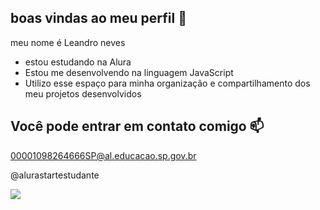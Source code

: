 ## boas vindas ao meu perfil 💙

meu nome é Leandro neves

- estou estudando na Alura
- Estou me desenvolvendo na linguagem JavaScript
- Utilizo esse espaço para minha organização e compartilhamento dos meu projetos desenvolvidos

## Você pode entrar em contato comigo 📫

  00001098264666SP@al.educacao.sp.gov.br

   @alurastartestudante

   ![](https://media1.tenor.com/m/giPJF6MZyiMAAAAd/jared-goff-oompa-loompa.gif)
